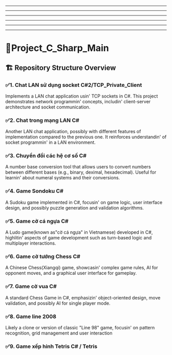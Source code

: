 ----
------------------------------------------------------------------------------------------------------
------------------------------------------------------------------------------------------------------
------------------------------------------------------------------------------------------------------
------------------------------------------------------------------------------------------------------
------------------------------------------------------------------------------------------------------
<h1> 🧠Project_C_Sharp_Main </h1>
<h2> 🏗️ Repository Structure Overview </h2>
<h3> ✅1. Chat LAN sử dụng socket C#2/TCP_Private_Client </h3> 
<p> Implements a LAN chat application usin' TCP sockets in C#. This project demonstrates network programmin' concepts, includin' client-server architecture and socket communication. </p>
<h3> ✅2. Chat trong mạng LAN C# </h3>
<p> Another LAN chat application, possibly with different features of implementation compared to the previous one. It reinforces understandin' of socket programmin' in a LAN environment. </p>
<h3> ✅3. Chuyển đổi các hệ cơ số C# </h3>
<p> A number base conversion tool that allows users to convert numbers between different bases (e.g., binary, deximal, hexadecimal). Useful for learnin' about numeral systems and their conversions. </p>
<h3> ✅4. Game Sondoku C# </h3>
<p> A Sudoku game implemented in C#, focusin' on game logic, user interface design, and possibly puzzle generation and validation algorithms. </p>
<h3> ✅5. Game cờ cá ngựa C# </h3>
<p> A Ludo game(known as"cờ cá ngựa" in Vietnamese) developed in C#, highlitin' aspects of game development such as turn-based logic and multiplayer interactions. </p>
<h3> ✅6. Game cờ tướng Chess C# </h3>
<p> A Chinese Chess(Xiangqi) game, showcasin' complex game rules, AI for opponent moves, and a graphical user interface for gameplay. </p>
<h3> ✅7. Game cờ vua C# </h3>
<p> A standard Chess Game in C#, emphasizin' object-oriented design, move validation, and possibly AI for single player mode. </p>
<h3> ✅8. Game line 2008 </h3>
<p> Likely a clone or version of classic "Line 98" game, focusin' on pattern recognition, grid management and user interaction </p>
<h3> ✅9. Game xếp hinh Tetris C# / Tetris </h3>

